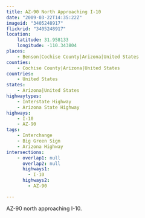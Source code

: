 ```yaml
---
title: AZ-90 North Approaching I-10
date: "2009-03-22T14:35:22Z"
imageid: "3405248917"
flickrid: "3405248917"
location:
    latitude: 31.958133
    longitude: -110.343804
places:
    - Benson|Cochise County|Arizona|United States
counties:
    - Cochise County|Arizona|United States
countries:
    - United States
states:
    - Arizona|United States
highwaytypes:
    - Interstate Highway
    - Arizona State Highway
highways:
    - I-10
    - AZ-90
tags:
    - Interchange
    - Big Green Sign
    - Arizona Highway
intersections:
    - overlap1: null
      overlap2: null
      highways1:
        - I-10
      highways2:
        - AZ-90

---
```

AZ-90 north approaching I-10.